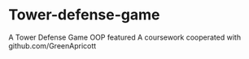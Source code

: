 # Tower-defense-game
A Tower Defense Game
OOP featured
A coursework cooperated with github.com/GreenApricott
